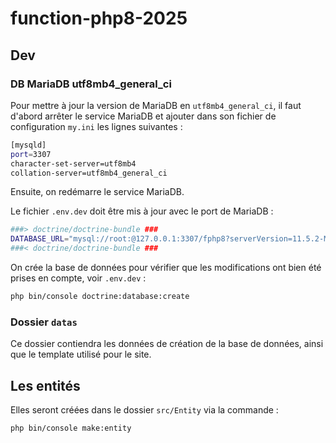 # function-php8-2025

## Dev

### DB MariaDB utf8mb4_general_ci

Pour mettre à jour la version de MariaDB en `utf8mb4_general_ci`, il faut d'abord arrêter le service MariaDB et ajouter dans son fichier de configuration `my.ini` les lignes suivantes :

```bash
[mysqld]
port=3307
character-set-server=utf8mb4
collation-server=utf8mb4_general_ci
```

Ensuite, on redémarre le service MariaDB.

Le fichier `.env.dev` doit être mis à jour avec le port de MariaDB :

```bash
###> doctrine/doctrine-bundle ###
DATABASE_URL="mysql://root:@127.0.0.1:3307/fphp8?serverVersion=11.5.2-MariaDB&charset=utf8mb4"
###< doctrine/doctrine-bundle ###
```

On crée la base de données pour vérifier que les modifications ont bien été prises en compte, voir `.env.dev` :

```bash
php bin/console doctrine:database:create
```

### Dossier `datas`

Ce dossier contiendra les données de création de la base de données, ainsi que le template utilisé pour le site.

## Les entités

Elles seront créées dans le dossier `src/Entity` via la commande :

```bash
php bin/console make:entity
```